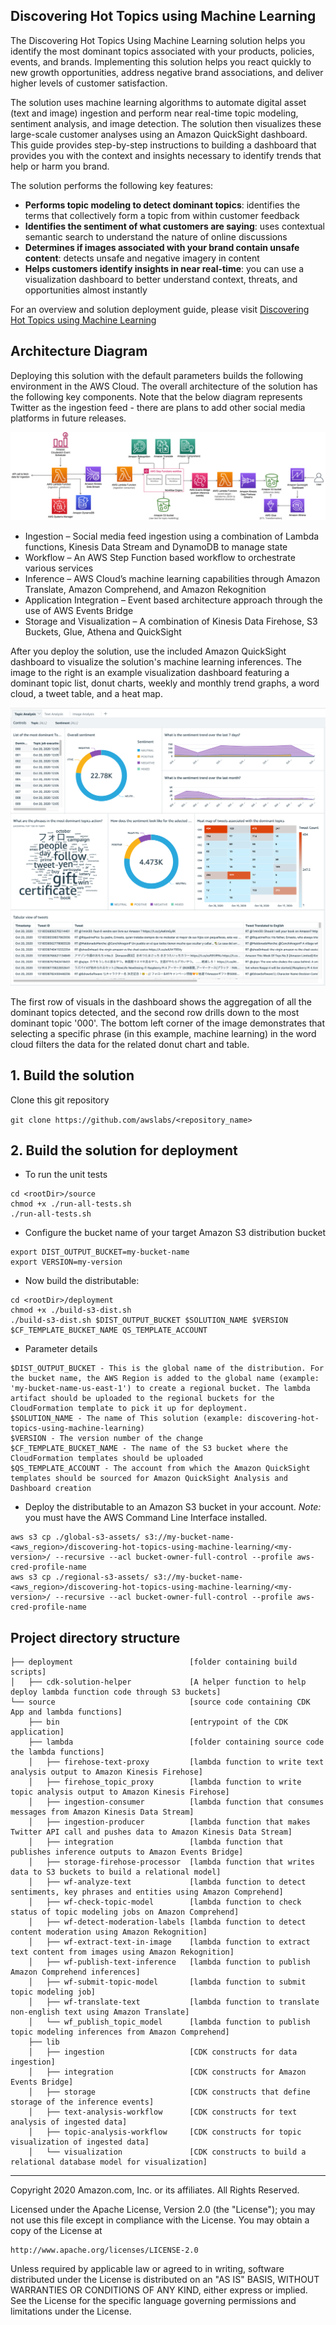 ## Discovering Hot Topics using Machine Learning

The Discovering Hot Topics Using Machine Learning solution helps you identify the most dominant topics associated with your products, policies, events, and brands. Implementing this solution helps you react quickly to new growth opportunities, address negative brand associations, and deliver higher levels of customer satisfaction.

The solution uses machine learning algorithms to automate digital asset (text and image) ingestion and perform near real-time topic modeling, sentiment analysis, and image detection. The solution then visualizes these large-scale customer analyses using an Amazon QuickSight dashboard. This guide provides step-by-step instructions to building a dashboard that provides you with the context and insights necessary to identify trends that help or harm you brand.

The solution performs the following key features:
* **Performs topic modeling to detect dominant topics**: identifies the terms that collectively form a topic from within customer feedback
* **Identifies the sentiment of what customers are saying**: uses contextual semantic search to understand the nature of online discussions
* **Determines if images associated with your brand contain unsafe content**: detects unsafe and negative imagery in content
* **Helps customers identify insights in near real-time**: you can use a visualization dashboard to better understand context, threats, and opportunities almost instantly

For an overview and solution deployment guide, please visit [Discovering Hot Topics using Machine Learning](https://aws.amazon.com/solutions/implementations/discovering-hot-topics-using-machine-learning)

## Architecture Diagram

Deploying this solution with the default parameters builds the following environment in the AWS Cloud. The overall architecture of the solution has the following key components. Note that the below diagram represents Twitter as the ingestion feed - there are plans to add other social media platforms in future releases.
<p align="center">
  <img src="source/images/architecture.png">
  <br/>
</p>

* Ingestion – Social media feed ingestion using a combination of Lambda functions, Kinesis Data Stream and DynamoDB to manage state
* Workflow – An AWS Step Function based workflow to orchestrate various services
* Inference – AWS Cloud’s machine learning capabilities through Amazon Translate, Amazon Comprehend, and Amazon Rekognition
* Application Integration – Event based architecture approach through the use of AWS Events Bridge
* Storage and Visualization – A combination of Kinesis Data Firehose, S3 Buckets, Glue, Athena and QuickSight

After you deploy the solution, use the included Amazon QuickSight dashboard to visualize the solution's machine learning inferences. The image to the right is an example
visualization dashboard featuring a dominant topic list, donut charts, weekly and monthly trend graphs, a word cloud, a tweet table, and a heat map.

<p align="center">
  <img src="source/images/dashboard.png">
  <br/>
</p>

The first row of visuals in the dashboard shows the aggregation of all the dominant topics detected, and the second row drills down to the most dominant topic '000'. The bottom left corner of the image demonstrates that selecting a specific phrase (in this example, machine learning) in the word cloud filters the data for the related donut chart and table.

## 1. Build the solution

Clone this git repository

`git clone https://github.com/awslabs/<repository_name>`

## 2. Build the solution for deployment

* To run the unit tests
```
cd <rootDir>/source
chmod +x ./run-all-tests.sh
./run-all-tests.sh
```

* Configure the bucket name of your target Amazon S3 distribution bucket
```
export DIST_OUTPUT_BUCKET=my-bucket-name
export VERSION=my-version
```

* Now build the distributable:
```
cd <rootDir>/deployment
chmod +x ./build-s3-dist.sh
./build-s3-dist.sh $DIST_OUTPUT_BUCKET $SOLUTION_NAME $VERSION $CF_TEMPLATE_BUCKET_NAME QS_TEMPLATE_ACCOUNT

```
* Parameter details
```
$DIST_OUTPUT_BUCKET - This is the global name of the distribution. For the bucket name, the AWS Region is added to the global name (example: 'my-bucket-name-us-east-1') to create a regional bucket. The lambda artifact should be uploaded to the regional buckets for the CloudFormation template to pick it up for deployment.
$SOLUTION_NAME - The name of This solution (example: discovering-hot-topics-using-machine-learning)
$VERSION - The version number of the change
$CF_TEMPLATE_BUCKET_NAME - The name of the S3 bucket where the CloudFormation templates should be uploaded
$QS_TEMPLATE_ACCOUNT - The account from which the Amazon QuickSight templates should be sourced for Amazon QuickSight Analysis and Dashboard creation
```


* Deploy the distributable to an Amazon S3 bucket in your account. _Note:_ you must have the AWS Command Line Interface installed.
```
aws s3 cp ./global-s3-assets/ s3://my-bucket-name-<aws_region>/discovering-hot-topics-using-machine-learning/<my-version>/ --recursive --acl bucket-owner-full-control --profile aws-cred-profile-name
aws s3 cp ./regional-s3-assets/ s3://my-bucket-name-<aws_region>/discovering-hot-topics-using-machine-learning/<my-version>/ --recursive --acl bucket-owner-full-control --profile aws-cred-profile-name
```

## Project directory structure
```
├── deployment                          [folder containing build scripts]
│   ├── cdk-solution-helper             [A helper function to help deploy lambda function code through S3 buckets]
└── source                              [source code containing CDK App and lambda functions]
    ├── bin                             [entrypoint of the CDK application]
    ├── lambda                          [folder containing source code the lambda functions]
    │   ├── firehose-text-proxy         [lambda function to write text analysis output to Amazon Kinesis Firehose]
    │   ├── firehose_topic_proxy        [lambda function to write topic analysis output to Amazon Kinesis Firehose]
    │   ├── ingestion-consumer          [lambda function that consumes messages from Amazon Kinesis Data Stream]
    │   ├── ingestion-producer          [lambda function that makes Twitter API call and pushes data to Amazon Kinesis Data Stream]
    │   ├── integration                 [lambda function that publishes inference outputs to Amazon Events Bridge]
    │   ├── storage-firehose-processor  [lambda function that writes data to S3 buckets to build a relational model]
    │   ├── wf-analyze-text             [lambda function to detect sentiments, key phrases and entities using Amazon Comprehend]
    │   ├── wf-check-topic-model        [lambda function to check status of topic modeling jobs on Amazon Comprehend]
    │   ├── wf-detect-moderation-labels [lambda function to detect content moderation using Amazon Rekognition]
    │   ├── wf-extract-text-in-image    [lambda function to extract text content from images using Amazon Rekognition]
    │   ├── wf-publish-text-inference   [lambda function to publish Amazon Comprehend inferences]
    │   ├── wf-submit-topic-model       [lambda function to submit topic modeling job]
    │   ├── wf-translate-text           [lambda function to translate non-english text using Amazon Translate]
    │   └── wf_publish_topic_model      [lambda function to publish topic modeling inferences from Amazon Comprehend]
    ├── lib
    │   ├── ingestion                   [CDK constructs for data ingestion]
    │   ├── integration                 [CDK constructs for Amazon Events Bridge]
    │   ├── storage                     [CDK constructs that define storage of the inference events]
    │   ├── text-analysis-workflow      [CDK constructs for text analysis of ingested data]
    │   ├── topic-analysis-workflow     [CDK constructs for topic visualization of ingested data]
    │   └── visualization               [CDK constructs to build a relational database model for visualization]
```

***

Copyright 2020 Amazon.com, Inc. or its affiliates. All Rights Reserved.

Licensed under the Apache License, Version 2.0 (the "License");
you may not use this file except in compliance with the License.
You may obtain a copy of the License at

    http://www.apache.org/licenses/LICENSE-2.0

Unless required by applicable law or agreed to in writing, software
distributed under the License is distributed on an "AS IS" BASIS,
WITHOUT WARRANTIES OR CONDITIONS OF ANY KIND, either express or implied.
See the License for the specific language governing permissions and
limitations under the License.
